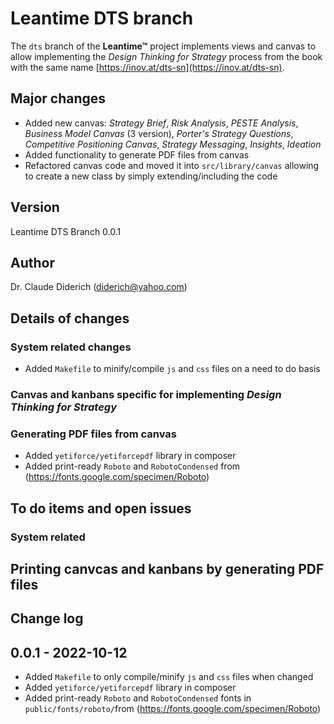 # Leantime DTS branch

The `dts` branch of the **Leantime&trade;** project implements views and canvas to allow implementing the *Design
Thinking for Strategy* process from the book with the same name [https://inov.at/dts-sn](https://inov.at/dts-sn).

## Major changes

- Added new canvas: *Strategy Brief*, *Risk Analysis*, *PESTE Analysis*, *Business Model Canvas* (3 version), *Porter's
  Strategy Questions*, *Competitive Positioning Canvas*, *Strategy Messaging*, *Insights*, *Ideation*
- Added functionality to generate PDF files from canvas
- Refactored canvas code and moved it into `src/library/canvas` allowing to create a new class by simply extending/including
  the code


## Version

Leantime DTS Branch 0.0.1


## Author

Dr. Claude Diderich (diderich@yahoo.com)


## Details of changes

### System related changes
- Added `Makefile` to minify/compile `js` and `css` files on a need to do basis
	  
### Canvas and kanbans specific for implementing *Design Thinking for Strategy*
		  
### Generating PDF files from  canvas
- Added `yetiforce/yetiforcepdf` library in composer
- Added print-ready `Roboto` and `RobotoCondensed` from (https://fonts.google.com/specimen/Roboto)


## To do items and open issues

### System related

## Printing canvcas and kanbans by generating PDF files


## Change log

## 0.0.1 - 2022-10-12
- Added `Makefile` to only compile/minify `js` and `css` files when changed
- Added `yetiforce/yetiforcepdf` library in composer
- Added print-ready `Roboto` and `RobotoCondensed` fonts in `public/fonts/roboto/`from (https://fonts.google.com/specimen/Roboto)
